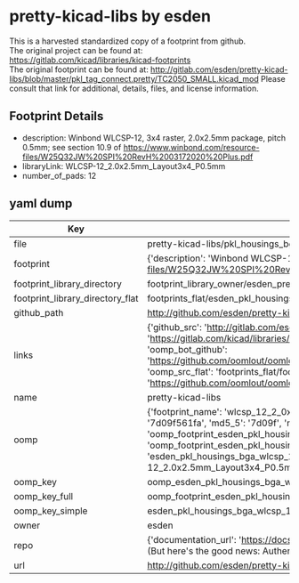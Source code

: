 # pretty-kicad-libs by esden  
This is a harvested standardized copy of a footprint from github.  
The original project can be found at:  
https://gitlab.com/kicad/libraries/kicad-footprints  
The original footprint can be found at:
http://gitlab.com/esden/pretty-kicad-libs/blob/master/pkl_tag_connect.pretty/TC2050_SMALL.kicad_mod
Please consult that link for additional, details, files, and license information.  
## Footprint Details
* description: Winbond WLCSP-12, 3x4 raster, 2.0x2.5mm package, pitch 0.5mm; see section 10.9 of https://www.winbond.com/resource-files/W25Q32JW%20SPI%20RevH%2003172020%20Plus.pdf  
* libraryLink: WLCSP-12_2.0x2.5mm_Layout3x4_P0.5mm  
* number_of_pads: 12  
## yaml dump  
| Key | Value |  
| --- | --- |  
| file | pretty-kicad-libs/pkl_housings_bga.pretty/WLCSP-12_2.0x2.5mm_Layout3x4_P0.5mm.kicad_mod |  
| footprint | {'description': 'Winbond WLCSP-12, 3x4 raster, 2.0x2.5mm package, pitch 0.5mm; see section 10.9 of https://www.winbond.com/resource-files/W25Q32JW%20SPI%20RevH%2003172020%20Plus.pdf', 'libraryLink': 'WLCSP-12_2.0x2.5mm_Layout3x4_P0.5mm', 'number_of_pads': 12} |  
| footprint_library_directory | footprint_library_owner/esden_pretty-kicad-libs |  
| footprint_library_directory_flat | footprints_flat/esden_pkl_housings_bga_wlcsp_12_2_0x2_5mm_layout3x4_p0_5mm/working |  
| github_path | http://github.com/esden/pretty-kicad-libs/blob/master/pkl_housings_bga.pretty/WLCSP-12_2.0x2.5mm_Layout3x4_P0.5mm.kicad_mod |  
| links | {'github_src': 'http://gitlab.com/esden/pretty-kicad-libs/blob/master/pkl_tag_connect.pretty/TC2050_SMALL.kicad_mod', 'github_src_repo': 'https://gitlab.com/kicad/libraries/kicad-footprints', 'oomp_bot': 'footprints/esden_pkl_housings_bga_wlcsp_12_2_0x2_5mm_layout3x4_p0_5mm/working', 'oomp_bot_github': 'https://github.com/oomlout/oomlout_oomp_footprint_bot/tree/main/footprints/esden_pkl_housings_bga_wlcsp_12_2_0x2_5mm_layout3x4_p0_5mm/working', 'oomp_src_flat': 'footprints_flat/footprints_flat/esden_pkl_housings_bga_wlcsp_12_2_0x2_5mm_layout3x4_p0_5mm/working', 'oomp_src_flat_github': 'https://github.com/oomlout/oomlout_oomp_footprint_src/tree/main/footprints_flat/esden_pkl_housings_bga_wlcsp_12_2_0x2_5mm_layout3x4_p0_5mm/working'} |  
| name | pretty-kicad-libs |  
| oomp | {'footprint_name': 'wlcsp_12_2_0x2_5mm_layout3x4_p0_5mm', 'library_name': 'pkl_housings_bga', 'md5': '7d09f561facf3522d31101b3b1378196', 'md5_10': '7d09f561fa', 'md5_5': '7d09f', 'md5_6': '7d09f5', 'oomp_key': 'oomp_esden_pkl_housings_bga_wlcsp_12_2_0x2_5mm_layout3x4_p0_5mm', 'oomp_key_extra': 'oomp_footprint_esden_pkl_housings_bga_wlcsp_12_2_0x2_5mm_layout3x4_p0_5mm', 'oomp_key_full': 'oomp_footprint_esden_pkl_housings_bga_wlcsp_12_2_0x2_5mm_layout3x4_p0_5mm_7d09f5', 'oomp_key_simple': 'esden_pkl_housings_bga_wlcsp_12_2_0x2_5mm_layout3x4_p0_5mm', 'original_filename': 'pretty-kicad-libs/pkl_housings_bga.pretty/WLCSP-12_2.0x2.5mm_Layout3x4_P0.5mm.kicad_mod', 'owner_name': 'esden'} |  
| oomp_key | oomp_esden_pkl_housings_bga_wlcsp_12_2_0x2_5mm_layout3x4_p0_5mm |  
| oomp_key_full | oomp_footprint_esden_pkl_housings_bga_wlcsp_12_2_0x2_5mm_layout3x4_p0_5mm |  
| oomp_key_simple | esden_pkl_housings_bga_wlcsp_12_2_0x2_5mm_layout3x4_p0_5mm |  
| owner | esden |  
| repo | {'documentation_url': 'https://docs.github.com/rest/overview/resources-in-the-rest-api#rate-limiting', 'message': "API rate limit exceeded for 84.66.173.59. (But here's the good news: Authenticated requests get a higher rate limit. Check out the documentation for more details.)"} |  
| url | http://github.com/esden/pretty-kicad-libs |  

